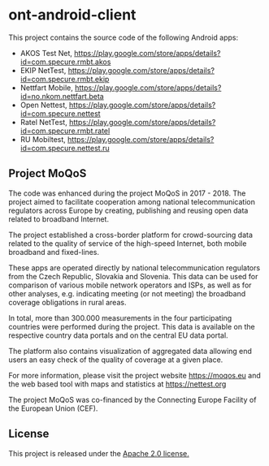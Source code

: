 # ont-android-client
This project contains the source code of the following Android apps:
* AKOS Test Net, https://play.google.com/store/apps/details?id=com.specure.rmbt.akos
* EKIP NetTest, https://play.google.com/store/apps/details?id=com.specure.rmbt.ekip
* Nettfart Mobile, https://play.google.com/store/apps/details?id=no.nkom.nettfart.beta
* Open Nettest, https://play.google.com/store/apps/details?id=com.specure.nettest
* Ratel NetTest, https://play.google.com/store/apps/details?id=com.specure.rmbt.ratel
* RU Mobiltest, https://play.google.com/store/apps/details?id=com.specure.nettest.ru

##   Project MoQoS
The code was enhanced during the project MoQoS in 2017 - 2018. The project aimed to facilitate cooperation among national telecommunication regulators across Europe by creating, publishing and reusing open data related to broadband Internet.

The project established a cross-border platform for crowd-sourcing data related to the quality of service of the high-speed Internet, both mobile broadband and fixed-lines. 

These apps are operated directly by national telecommunication regulators from the Czech Republic, Slovakia and Slovenia. This data can be used for comparison of various mobile network operators and ISPs, as well as for other analyses, e.g. indicating meeting (or not meeting) the broadband coverage obligations in rural areas. 

In total, more than 300.000 measurements in the four participating countries were performed during the project. This data is available on the respective country data portals and on the central EU data portal.

The platform also contains visualization of aggregated data allowing end users an easy check of the quality of coverage at a given place.

For more information, please visit the project website https://moqos.eu and the web based tool with maps and statistics at https://nettest.org

The project MoQoS was co-financed by the Connecting Europe Facility of the European Union (CEF).

## License
This project is released under the [Apache 2.0 license.](LICENSE.txt)
